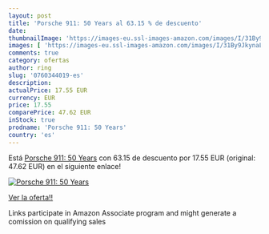 ```yaml
---
layout: post
title: 'Porsche 911: 50 Years al 63.15 % de descuento'
date: 
thumbnailImage: 'https://images-eu.ssl-images-amazon.com/images/I/31By9JkynaL._SL200_.jpg'
images: [ 'https://images-eu.ssl-images-amazon.com/images/I/31By9JkynaL._SL200_.jpg' ]
comments: true
category: ofertas
author: ring
slug: '0760344019-es'
description:
actualPrice: 17.55 EUR
currency: EUR
price: 17.55
comparePrice: 47.62 EUR
inStock: true
prodname: 'Porsche 911: 50 Years'
country: 'es'
---
```


Está [Porsche 911: 50 Years](https://www.amazon.es/dp/0760344019/?tag=tolees-21) con 63.15 de descuento por 17.55 EUR (original: 47.62 EUR) en el siguiente enlace!

[![Porsche 911: 50 Years](https://images-eu.ssl-images-amazon.com/images/I/31By9JkynaL._SL200_.jpg)](https://www.amazon.es/dp/0760344019/?tag=tolees-21)

[Ver la oferta!!](https://www.amazon.es/dp/0760344019/?tag=tolees-21)

Links participate in Amazon Associate program and might generate a comission on qualifying sales


